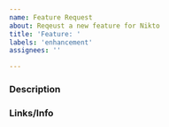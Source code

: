 ```yaml
---
name: Feature Request
about: Reqeust a new feature for Nikto
title: 'Feature: '
labels: 'enhancement'
assignees: ''

---
```

### Description

### Links/Info

